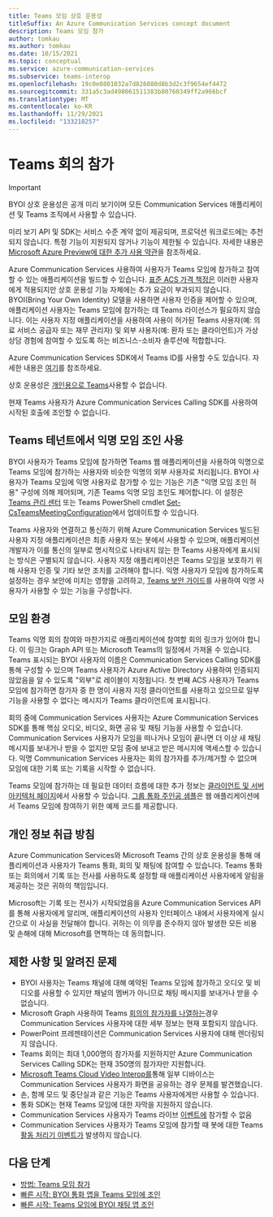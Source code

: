 ```yaml
---
title: Teams 모임 상호 운용성
titleSuffix: An Azure Communication Services concept document
description: Teams 모임 참가
author: tomkau
ms.author: tomkau
ms.date: 10/15/2021
ms.topic: conceptual
ms.service: azure-communication-services
ms.subservice: teams-interop
ms.openlocfilehash: 19c0e0801032a7d826080d8b3d2c3f9654ef4472
ms.sourcegitcommit: 331a5c3ad498061511383b80760349ff2a966bcf
ms.translationtype: MT
ms.contentlocale: ko-KR
ms.lasthandoff: 11/29/2021
ms.locfileid: "133218257"
---
```

# <a name="join-a-teams-meeting"></a>Teams 회의 참가

> [!IMPORTANT]
> BYOI 상호 운용성은 공개 미리 보기이며 모든 Communication Services 애플리케이션 및 Teams 조직에서 사용할 수 있습니다.
>
> 미리 보기 API 및 SDK는 서비스 수준 계약 없이 제공되며, 프로덕션 워크로드에는 추천되지 않습니다. 특정 기능이 지원되지 않거나 기능이 제한될 수 있습니다. 자세한 내용은 [Microsoft Azure Preview에 대한 추가 사용 약관](https://azure.microsoft.com/support/legal/preview-supplemental-terms/)을 참조하세요.

Azure Communication Services 사용하여 사용자가 Teams 모임에 참가하고 참여할 수 있는 애플리케이션을 빌드할 수 있습니다. [표준 ACS 가격 책정은](https://azure.microsoft.com/pricing/details/communication-services/) 이러한 사용자에게 적용되지만 상호 운용성 기능 자체에는 추가 요금이 부과되지 않습니다. BYOI(Bring Your Own Identity) 모델을 사용하면 사용자 인증을 제어할 수 있으며, 애플리케이션 사용자는 Teams 모임에 참가하는 데 Teams 라이선스가 필요하지 않습니다. 이는 사용자 지정 애플리케이션을 사용하여 사용이 허가된 Teams 사용자(예: 의료 서비스 공급자 또는 재무 관리자) 및 외부 사용자(예: 환자 또는 클라이언트)가 가상 상담 경험에 참여할 수 있도록 하는 비즈니스-소비자 솔루션에 적합합니다.

Azure Communication Services SDK에서 Teams ID를 사용할 수도 있습니다. 자세한 내용은 [여기](./teams-interop.md)를 참조하세요.

상호 운용성은 [개인용으로 Teams](https://www.microsoft.com/microsoft-teams/teams-for-home)사용할 수 없습니다.

현재 Teams 사용자가 Azure Communication Services Calling SDK를 사용하여 시작된 호출에 조인할 수 없습니다.

## <a name="enabling-anonymous-meeting-join-in-your-teams-tenant"></a>Teams 테넌트에서 익명 모임 조인 사용

BYOI 사용자가 Teams 모임에 참가하면 Teams 웹 애플리케이션을 사용하여 익명으로 Teams 모임에 참가하는 사용자와 비슷한 익명의 외부 사용자로 처리됩니다. BYOI 사용자가 Teams 모임에 익명 사용자로 참가할 수 있는 기능은 기존 "익명 모임 조인 허용" 구성에 의해 제어되며, 기존 Teams 익명 모임 조인도 제어합니다. 이 설정은 [Teams 관리 센터](https://admin.teams.microsoft.com/meetings/settings) 또는 Teams PowerShell cmdlet [Set-CsTeamsMeetingConfiguration](/powershell/module/skype/set-csteamsmeetingconfiguration)에서 업데이트할 수 있습니다.  

Teams 사용자와 연결하고 통신하기 위해 Azure Communication Services 빌드된 사용자 지정 애플리케이션은 최종 사용자 또는 봇에서 사용할 수 있으며, 애플리케이션 개발자가 이를 통신의 일부로 명시적으로 나타내지 않는 한 Teams 사용자에게 표시되는 방식은 구별되지 않습니다. 사용자 지정 애플리케이션은 Teams 모임을 보호하기 위해 사용자 인증 및 기타 보안 조치를 고려해야 합니다. 익명 사용자가 모임에 참가하도록 설정하는 경우 보안에 미치는 영향을 고려하고, [Teams 보안 가이드](/microsoftteams/teams-security-guide#addressing-threats-to-teams-meetings)를 사용하여 익명 사용자가 사용할 수 있는 기능을 구성합니다.

## <a name="meeting-experience"></a>모임 환경

Teams 익명 회의 참여와 마찬가지로 애플리케이션에 참여할 회의 링크가 있어야 합니다. 이 링크는 Graph API 또는 Microsoft Teams의 일정에서 가져올 수 있습니다. Teams 표시되는 BYOI 사용자의 이름은 Communication Services Calling SDK를 통해 구성할 수 있으며 Teams 사용자가 Azure Active Directory 사용하여 인증되지 않았음을 알 수 있도록 "외부"로 레이블이 지정됩니다. 첫 번째 ACS 사용자가 Teams 모임에 참가하면 참가자 중 한 명이 사용자 지정 클라이언트를 사용하고 있으므로 일부 기능을 사용할 수 없다는 메시지가 Teams 클라이언트에 표시됩니다.

회의 중에 Communication Services 사용자는 Azure Communication Services SDK를 통해 핵심 오디오, 비디오, 화면 공유 및 채팅 기능을 사용할 수 있습니다. Communication Services 사용자가 모임을 떠나거나 모임이 끝나면 더 이상 새 채팅 메시지를 보내거나 받을 수 없지만 모임 중에 보내고 받은 메시지에 액세스할 수 있습니다. 익명 Communication Services 사용자는 회의 참가자를 추가/제거할 수 없으며 모임에 대한 기록 또는 기록을 시작할 수 없습니다.

Teams 모임에 참가하는 데 필요한 데이터 흐름에 대한 추가 정보는 [클라이언트 및 서버 아키텍처 페이지](client-and-server-architecture.md)에서 사용할 수 있습니다. [그룹 통화 주인공 샘플](../samples/calling-hero-sample.md)은 웹 애플리케이션에서 Teams 모임에 참여하기 위한 예제 코드를 제공합니다.

## <a name="privacy"></a>개인 정보 취급 방침
Azure Communication Services와 Microsoft Teams 간의 상호 운용성을 통해 애플리케이션과 사용자가 Teams 통화, 회의 및 채팅에 참여할 수 있습니다. Teams 통화 또는 회의에서 기록 또는 전사를 사용하도록 설정할 때 애플리케이션 사용자에게 알림을 제공하는 것은 귀하의 책임입니다.

Microsoft는 기록 또는 전사가 시작되었음을 Azure Communication Services API를 통해 사용자에게 알리며, 애플리케이션의 사용자 인터페이스 내에서 사용자에게 실시간으로 이 사실을 전달해야 합니다. 귀하는 이 의무를 준수하지 않아 발생한 모든 비용 및 손해에 대해 Microsoft를 면책하는 데 동의합니다.

## <a name="limitations-and-known-issues"></a>제한 사항 및 알려진 문제

- BYOI 사용자는 Teams 채널에 대해 예약된 Teams 모임에 참가하고 오디오 및 비디오를 사용할 수 있지만 채널의 멤버가 아니므로 채팅 메시지를 보내거나 받을 수 없습니다.
- Microsoft Graph 사용하여 Teams [회의의 참가자를 나열하는](/graph/api/call-list-participants)경우 Communication Services 사용자에 대한 세부 정보는 현재 포함되지 않습니다.
- PowerPoint 프레젠테이션은 Communication Services 사용자에 대해 렌더링되지 않습니다.
- Teams 회의는 최대 1,000명의 참가자를 지원하지만 Azure Communication Services Calling SDK는 현재 350명의 참가자만 지원합니다.
- [Microsoft Teams Cloud Video Interop를](/microsoftteams/cloud-video-interop)통해 일부 디바이스는 Communication Services 사용자가 화면을 공유하는 경우 문제를 발견했습니다.
- 손, 함께 모드 및 중단실과 같은 기능은 Teams 사용자에게만 사용할 수 있습니다.
- 통화 SDK는 현재 Teams 모임에 대한 자막을 지원하지 않습니다.
- Communication Services 사용자가 Teams 라이브 [이벤트에](/microsoftteams/teams-live-events/what-are-teams-live-events) 참가할 수 없음
- Communication Services 사용자가 Teams 모임에 참가할 때 봇에 대한 Teams [활동 처리기 이벤트가](/microsoftteams/platform/bots/bot-basics?tabs=csharp) 발생하지 않습니다.

## <a name="next-steps"></a>다음 단계

- [방법: Teams 모임 참가](../how-tos/calling-sdk/teams-interoperability.md)
- [빠른 시작: BYOI 통화 앱을 Teams 모임에 조인](../quickstarts/voice-video-calling/get-started-teams-interop.md)
- [빠른 시작: Teams 모임에 BYOI 채팅 앱 조인](../quickstarts/chat/meeting-interop.md)
